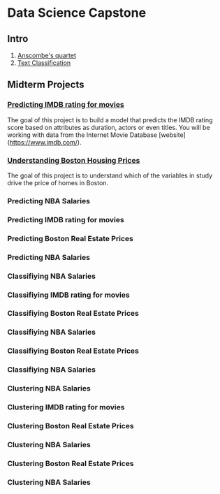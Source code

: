 # Data Science Capstone

## Intro

1. [Anscombe's quartet](https://colab.research.google.com/github/emmanueliarussi/DataScienceCapstone/blob/master/1_Anscombe/anscombe.ipynb)
2. [Text Classification](https://colab.research.google.com/github/emmanueliarussi/DataScienceCapstone/blob/master/2_TextClassification/text_classifier.ipynb)

## Midterm Projects

### [Predicting IMDB rating for movies](https://github.com/emmanueliarussi/DataScienceCapstone/tree/master/3_MidtermProjects/KaggleIMDB)
The goal of this project is to build a model that predicts the IMDB rating score based on attributes as duration, actors or even titles. You will be working with data from the Internet Movie Database [website] (https://www.imdb.com/). 

### [Understanding Boston Housing Prices](https://github.com/emmanueliarussi/DataScienceCapstone/tree/master/3_MidtermProjects/KaggleBHP)
The goal of this project is to understand which of the variables in study drive the price of homes in Boston. 

### Predicting NBA Salaries 

### Predicting IMDB rating for movies

### Predicting Boston Real Estate Prices

### Predicting NBA Salaries 

### Classifiying NBA Salaries 

### Classifiying IMDB rating for movies

### Classifiying Boston Real Estate Prices

### Classifiying NBA Salaries 

### Classifiying Boston Real Estate Prices

### Classifiying NBA Salaries 

### Clustering NBA Salaries 

### Clustering IMDB rating for movies

### Clustering Boston Real Estate Prices

### Clustering NBA Salaries 

### Clustering Boston Real Estate Prices

### Clustering NBA Salaries 
